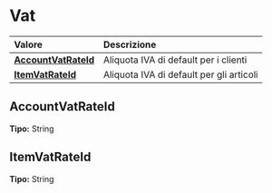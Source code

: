 # Vat

| Valore | Descrizione |
| :--- | :--- |
| [**AccountVatRateId**](vat.md#accountvatrateid) | Aliquota IVA di default per i clienti |
| [**ItemVatRateId**](vat.md#itemvatrateid) | Aliquota IVA di default per gli articoli |

## AccountVatRateId

**Tipo:** String

## ItemVatRateId

**Tipo:** String
